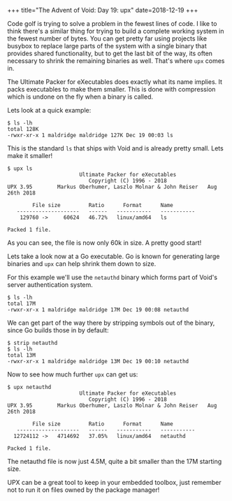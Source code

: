 +++
title="The Advent of Void: Day 19: upx"
date=2018-12-19
+++

Code golf is trying to solve a problem in the fewest lines of code.  I
like to think there's a similar thing for trying to build a complete
working system in the fewest number of bytes.  You can get pretty far
using projects like busybox to replace large parts of the system with
a single binary that provides shared functionality, but to get the
last bit of the way, its often necessary to shrink the remaining
binaries as well.  That's where `upx` comes in.

The Ultimate Packer for eXecutables does exactly what its name
implies.  It packs executables to make them smaller.  This is done
with compression which is undone on the fly when a binary is called.

Lets look at a quick example:

```
$ ls -lh
total 128K
-rwxr-xr-x 1 maldridge maldridge 127K Dec 19 00:03 ls
```

This is the  standard `ls` that ships with Void  and is already pretty
small.  Lets make it smaller!

```
$ upx ls
                       Ultimate Packer for eXecutables
                          Copyright (C) 1996 - 2018
UPX 3.95        Markus Oberhumer, Laszlo Molnar & John Reiser   Aug 26th 2018

        File size         Ratio      Format      Name
   --------------------   ------   -----------   -----------
    129760 ->     60624   46.72%   linux/amd64   ls

Packed 1 file.
```

As you can see, the file is now only 60k in size.  A pretty good
start!

Lets take a look now at a Go executable.  Go is known for generating
large binaries and `upx` can help shrink them down to size.

For this example we'll use the `netauthd` binary which forms part of
Void's server authentication system.

```
$ ls -lh
total 17M
-rwxr-xr-x 1 maldridge maldridge 17M Dec 19 00:08 netauthd
```

We can get part of the way there by stripping symbols out of the
binary, since Go builds those in by default:

```
$ strip netauthd
$ ls -lh
total 13M
-rwxr-xr-x 1 maldridge maldridge 13M Dec 19 00:10 netauthd
```

Now to see how much further `upx` can get us:

```
$ upx netauthd
                       Ultimate Packer for eXecutables
                          Copyright (C) 1996 - 2018
UPX 3.95        Markus Oberhumer, Laszlo Molnar & John Reiser   Aug 26th 2018

        File size         Ratio      Format      Name
   --------------------   ------   -----------   -----------
  12724112 ->   4714692   37.05%   linux/amd64   netauthd

Packed 1 file.
```

The netauthd file is now just 4.5M, quite a bit smaller than the 17M
starting size.

UPX can be a great tool to keep in your embedded toolbox, just
remember not to run it on files owned by the package manager!
